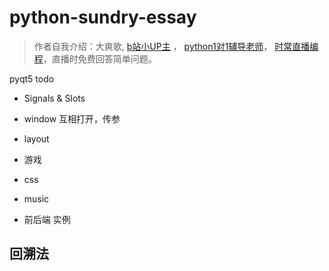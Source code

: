 # python-sundry-essay


> 作者自我介绍：大爽歌, [b站小UP主](https://space.bilibili.com/149259132) ，
> [python1对1辅导老师](https://www.bilibili.com/read/cv8288962)，
> [时常直播编程](https://live.bilibili.com/13337214)，直播时免费回答简单问题。


pyqt5 todo
- Signals & Slots
- window 互相打开，传参
- layout
- 游戏

- css
- music
- 前后端 实例


## 回溯法
